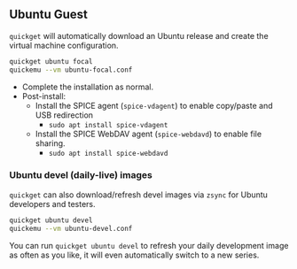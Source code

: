 
## Ubuntu Guest

`quickget` will automatically download an Ubuntu release and create the
virtual machine configuration.

```bash
quickget ubuntu focal
quickemu --vm ubuntu-focal.conf
```

* Complete the installation as normal.
* Post-install:
  * Install the SPICE agent (`spice-vdagent`) to enable copy/paste and USB redirection
    * `sudo apt install spice-vdagent`
  * Install the SPICE WebDAV agent (`spice-webdavd`) to enable file sharing.
    * `sudo apt install spice-webdavd`

### Ubuntu devel (daily-live) images

`quickget` can also download/refresh devel images via `zsync` for Ubuntu
developers and testers.

```bash
quickget ubuntu devel
quickemu --vm ubuntu-devel.conf
```

You can run `quickget ubuntu devel` to refresh your daily development image as
often as you like, it will even automatically switch to a new series.